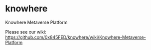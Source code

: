 # knowhere
Knowhere Metaverse Platform


Please see our wiki: https://github.com/0x845FED/knowhere/wiki/Knowhere-Metaverse-Platform
